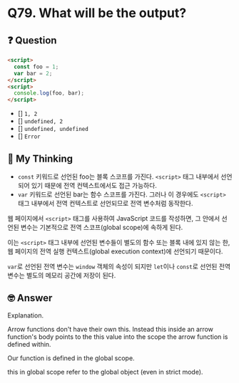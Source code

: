# Q79. What will be the output?

## ❓ Question

```html
<script>
  const foo = 1;
  var bar = 2;
</script>
<script>
  console.log(foo, bar);
</script>
```

- [] `1, 2`
- [] `undefined, 2`
- [] `undefined, undefined`
- [] `Error`

## 🤔 My Thinking

- `const` 키워드로 선언된 foo는 블록 스코프를 가진다. `<script>` 태그 내부에서 선언되어 있기 때문에 전역 컨텍스트에서도 접근 가능하다.
- `var` 키워드로 선언된 bar는 함수 스코프를 가진다. 그러나 이 경우에도 `<script>` 태그 내부에서 전역 컨텍스트로 선언되므로 전역 변수처럼 동작한다.

웹 페이지에서 `<script>` 태그를 사용하여 JavaScript 코드를 작성하면, 그 안에서 선언된 변수는 기본적으로 전역 스코프(global scope)에 속하게 된다.

이는 `<script>` 태그 내부에 선언된 변수들이 별도의 함수 또는 블록 내에 있지 않는 한, 웹 페이지의 전역 실행 컨텍스트(global execution context)에 선언되기 때문이다.

`var`로 선언된 전역 변수는 `window` 객체의 속성이 되지만 `let`이나 `const`로 선언된 전역 변수는 별도의 메모리 공간에 저장이 된다.

## 🤓 Answer

Explanation.

Arrow functions don't have their own this. Instead this inside an arrow function's body points to the this value into the scope the arrow function is defined within.

Our function is defined in the global scope.

this in global scope refer to the global object (even in strict mode).
